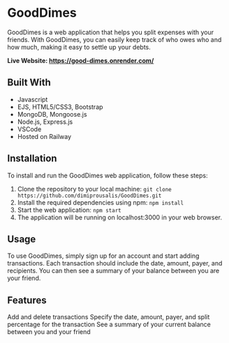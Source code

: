 # GoodDimes
GoodDimes is a web application that helps you split expenses with your friends. With GoodDimes, you can easily keep track of who owes who and how much, making it easy to settle up your debts.

**Live Website: https://good-dimes.onrender.com/**

## Built With
- Javascript
- EJS, HTML5/CSS3, Bootstrap
- MongoDB, Mongoose.js
- Node.js, Express.js
- VSCode
- Hosted on Railway

## Installation
To install and run the GoodDimes web application, follow these steps:
  1. Clone the repository to your local machine:
    `git clone https://github.com/dimiprousalis/GoodDimes.git`
  2. Install the required dependencies using npm: `npm install`
  3. Start the web application: `npm start`
  4. The application will be running on localhost:3000 in your web browser.

## Usage
To use GoodDimes, simply sign up for an account and start adding transactions. Each transaction should include the date, amount, payer, and recipients. You can then see a summary of your balance between you are your friend.

## Features
Add and delete transactions
Specify the date, amount, payer, and split percentage for the transaction
See a summary of your current balance between you and your friend
